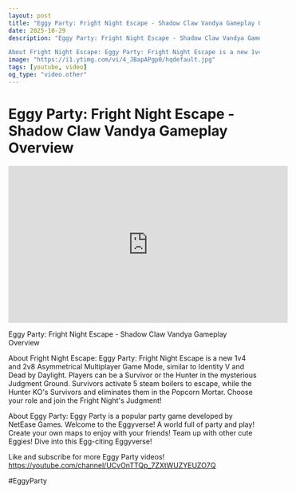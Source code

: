 ```yaml
---
layout: post
title: "Eggy Party: Fright Night Escape - Shadow Claw Vandya Gameplay Overview"
date: 2025-10-29
description: "Eggy Party: Fright Night Escape - Shadow Claw Vandya Gameplay Overview

About Fright Night Escape: Eggy Party: Fright Night Escape is a new 1v4 and 2v8 ..."
image: "https://i1.ytimg.com/vi/4_JBapAPgp0/hqdefault.jpg"
tags: [youtube, video]
og_type: "video.other"
---
```


<script type="application/ld+json">
{
  "@context": "http://schema.org",
  "@type": "VideoObject",
  "name": "Eggy Party: Fright Night Escape - Shadow Claw Vandya Gameplay Overview",
  "description": "Eggy Party: Fright Night Escape - Shadow Claw Vandya Gameplay Overview\n\nAbout Fright Night Escape: Eggy Party: Fright Night Escape is a new 1v4 and 2v8 Asymmetrical Multiplayer Game Mode, similar to Identity V and Dead by Daylight. Players can be a Survivor or the Hunter in the mysterious Judgment Ground. Survivors activate 5 steam boilers to escape, while the Hunter KO's Survivors and eliminates them in the Popcorn Mortar. Choose your role and join the Fright Night's Judgment!\n\nAbout Eggy Party: Eggy Party is a popular party game developed by NetEase Games. Welcome to the Eggyverse! A world full of party and play! Create your own maps to enjoy with your friends! Team up with other cute Eggies! Dive into this Egg-citing Eggyverse!\n\nLike and subscribe for more Eggy Party videos! https://youtube.com/channel/UCvOnTTQp_7ZXtWUZYEUZO7Q \n\n#EggyParty",
  "thumbnailUrl": "https://i1.ytimg.com/vi/4_JBapAPgp0/hqdefault.jpg",
  "uploadDate": "2025-10-29T03:03:23",
  "embedUrl": "https://www.youtube.com/embed/4_JBapAPgp0",
  "publisher": {
    "@type": "Person",
    "name": "Celo Zaga"
  },
  "mainEntityOfPage": {
    "@type": "WebPage",
    "@id": "https://celozaga.github.io/2025/10/29/eggy-party:-fright-night-escape---shadow-claw-vandya-gameplay-overview-4_JBapAPgp0.html"
  },
  "duration": "PT0M0S"
}
</script>

<script type="application/ld+json">
{
  "@context": "http://schema.org",
  "@type": "BlogPosting",
  "headline": "Eggy Party: Fright Night Escape - Shadow Claw Vandya Gameplay Overview",
  "image": "https://i1.ytimg.com/vi/4_JBapAPgp0/hqdefault.jpg",
  "publisher": {
    "@type": "Person",
    "name": "Celo Zaga"
  },
  "url": "https://celozaga.github.io/2025/10/29/eggy-party:-fright-night-escape---shadow-claw-vandya-gameplay-overview-4_JBapAPgp0.html",
  "datePublished": "2025-10-29T03:03:23",
  "dateCreated": "2025-10-29T03:03:23",
  "dateModified": "2025-10-29T03:03:23",
  "description": "Eggy Party: Fright Night Escape - Shadow Claw Vandya Gameplay Overview\n\nAbout Fright Night Escape: Eggy Party: Fright Night Escape is a new 1v4 and 2v8 ...",
  "author": {
    "@type": "Person",
    "name": "Celo Zaga"
  },
  "mainEntityOfPage": {
    "@type": "WebPage",
    "@id": "https://celozaga.github.io/2025/10/29/eggy-party:-fright-night-escape---shadow-claw-vandya-gameplay-overview-4_JBapAPgp0.html"
  }
}
</script>

<h1 class="youtube-post-title">Eggy Party: Fright Night Escape - Shadow Claw Vandya Gameplay Overview</h1>

<iframe width="560" height="315" src="https://www.youtube.com/embed/4_JBapAPgp0" class="youtube-post-embed" frameborder="0" allowfullscreen></iframe>

<p class="youtube-post-description">Eggy Party: Fright Night Escape - Shadow Claw Vandya Gameplay Overview

About Fright Night Escape: Eggy Party: Fright Night Escape is a new 1v4 and 2v8 Asymmetrical Multiplayer Game Mode, similar to Identity V and Dead by Daylight. Players can be a Survivor or the Hunter in the mysterious Judgment Ground. Survivors activate 5 steam boilers to escape, while the Hunter KO's Survivors and eliminates them in the Popcorn Mortar. Choose your role and join the Fright Night's Judgment!

About Eggy Party: Eggy Party is a popular party game developed by NetEase Games. Welcome to the Eggyverse! A world full of party and play! Create your own maps to enjoy with your friends! Team up with other cute Eggies! Dive into this Egg-citing Eggyverse!

Like and subscribe for more Eggy Party videos! https://youtube.com/channel/UCvOnTTQp_7ZXtWUZYEUZO7Q 

#EggyParty</p>
